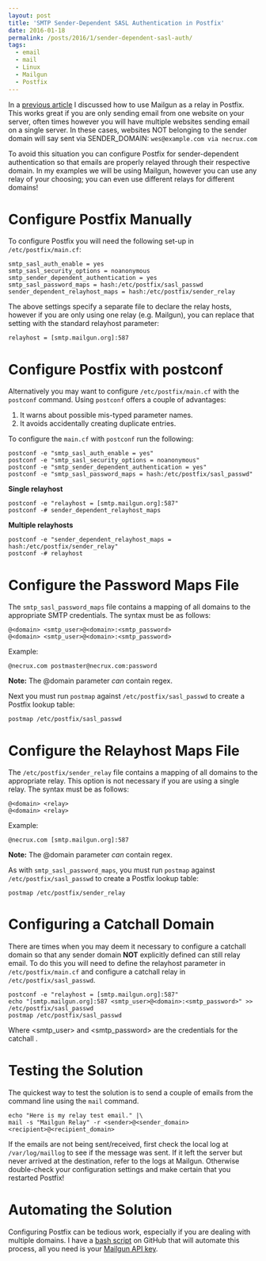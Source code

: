 ```yaml
---
layout: post
title: 'SMTP Sender-Dependent SASL Authentication in Postfix'
date: 2016-01-18
permalink: /posts/2016/1/sender-dependent-sasl-auth/
tags:
  - email
  - mail
  - Linux
  - Mailgun
  - Postfix
---
```


In a [previous article](http://www.necrux.com/posts/2015/12/getting-started-with-mailgun/) I discussed how to use Mailgun as a relay in Postfix. This works great if you are only sending email from one website on your server, often times however you will have multiple websites sending email on a single server. In these cases, websites NOT belonging to the sender domain will say sent via SENDER_DOMAIN: `wes@example.com via necrux.com`

To avoid this situation you can configure Postfix for sender-dependent authentication so that emails are properly relayed through their respective domain. In my examples we will be using Mailgun, however you can use any relay of your choosing; you can even use different relays for different domains!

Configure Postfix Manually
===

To configure Postfix you will need the following set-up in `/etc/postfix/main.cf`:

```
smtp_sasl_auth_enable = yes
smtp_sasl_security_options = noanonymous
smtp_sender_dependent_authentication = yes
smtp_sasl_password_maps = hash:/etc/postfix/sasl_passwd
sender_dependent_relayhost_maps = hash:/etc/postfix/sender_relay
```

The above settings specify a separate file to declare the relay hosts, however if you are only using one relay (e.g. Mailgun), you can replace that setting with the standard relayhost parameter:

```
relayhost = [smtp.mailgun.org]:587
```

Configure Postfix with postconf
===

Alternatively you may want to configure `/etc/postfix/main.cf` with the `postconf` command. Using `postconf` offers a couple of advantages:

1. It warns about possible mis-typed parameter names.
2. It avoids accidentally creating duplicate entries.

To configure the `main.cf` with `postconf` run the following:

```
postconf -e "smtp_sasl_auth_enable = yes"
postconf -e "smtp_sasl_security_options = noanonymous"
postconf -e "smtp_sender_dependent_authentication = yes"
postconf -e "smtp_sasl_password_maps = hash:/etc/postfix/sasl_passwd"
```

**Single relayhost**

```
postconf -e "relayhost = [smtp.mailgun.org]:587"
postconf -# sender_dependent_relayhost_maps
```

**Multiple relayhosts**

```
postconf -e "sender_dependent_relayhost_maps = hash:/etc/postfix/sender_relay"
postconf -# relayhost
```

Configure the Password Maps File
===

The `smtp_sasl_password_maps` file contains a mapping of all domains to the appropriate SMTP credentials. The syntax must be as follows:

```
@<domain> <smtp_user>@<domain>:<smtp_password>
@<domain> <smtp_user>@<domain>:<smtp_password>
```

Example:

```
@necrux.com postmaster@necrux.com:password
```

**Note:** The @domain parameter *can* contain regex.

Next you must run `postmap` against `/etc/postfix/sasl_passwd` to create a Postfix lookup table:

```
postmap /etc/postfix/sasl_passwd
```

Configure the Relayhost Maps File
===

The `/etc/postfix/sender_relay` file contains a mapping of all domains to the appropriate relay. This option is not necessary if you are using a single relay. The syntax must be as follows:

```
@<domain> <relay>
@<domain> <relay>
```

Example:

```
@necrux.com [smtp.mailgun.org]:587
```

**Note:** The @domain parameter *can* contain regex.

As with `smtp_sasl_password_maps`, you must run `postmap` against `/etc/postfix/sasl_passwd` to create a Postfix lookup table:

```
postmap /etc/postfix/sender_relay
```

Configuring a Catchall Domain
===

There are times when you may deem it necessary to configure a catchall domain so that any sender domain **NOT** explicitly defined can still relay email. To do this you will need to define the relayhost parameter in `/etc/postfix/main.cf` and configure a catchall relay in `/etc/postfix/sasl_passwd`.

```
postconf -e "relayhost = [smtp.mailgun.org]:587"
echo "[smtp.mailgun.org]:587 <smtp_user>@<domain>:<smtp_password>" >> /etc/postfix/sasl_passwd
postmap /etc/postfix/sasl_passwd
```

Where <smtp_user> and <smtp_password> are the credentials for the catchall <domain>.

Testing the Solution
===

The quickest way to test the solution is to send a couple of emails from the command line using the `mail` command.

```
echo "Here is my relay test email." |\
mail -s "Mailgun Relay" -r <sender>@<sender_domain> <recipient>@<recipient_domain>
```

If the emails are not being sent/received, first check the local log at `/var/log/maillog` to see if the message was sent. If it left the server but never arrived at the destination, refer to the logs at Mailgun. Otherwise double-check your configuration settings and make certain that you restarted Postfix!

Automating the Solution
===

Configuring Postfix can be tedious work, especially if you are dealing with multiple domains. I have a [bash script](https://github.com/necrux/scripts/blob/master/mailgun_sender_dependent_authentication.sh) on GitHub that will automate this process, all you need is your [Mailgun API key](https://help.mailgun.com/hc/en-us/articles/203380100-Where-can-I-find-my-API-key-and-SMTP-credentials-).
